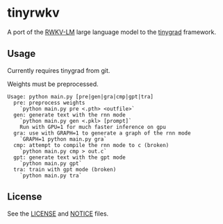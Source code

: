 # tinyrwkv

A port of the [RWKV-LM](https://github.com/BlinkDL/RWKV-LM) large language model to the [tinygrad](https://tinygrad.org/) framework.

## Usage

Currently requires tinygrad from git.

Weights must be preprocessed.

```
Usage: python main.py [pre|gen|gra|cmp|gpt|tra]
  pre: preprocess weights
    `python main.py pre <.pth> <outfile>`
  gen: generate text with the rnn mode
    `python main.py gen <.pkl> [prompt]`
    Run with GPU=1 for much faster inference on gpu
  gra: use with GRAPH=1 to generate a graph of the rnn mode
    `GRAPH=1 python main.py gra`
  cmp: attempt to compile the rnn mode to c (broken)
    `python main.py cmp > out.c`
  gpt: generate text with the gpt mode
    `python main.py gpt`
  tra: train with gpt mode (broken)
    `python main.py tra`
```

## License

See the [LICENSE](./LICENSE) and [NOTICE](./NOTICE) files.

